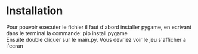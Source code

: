 # Installation  
Pour pouvoir executer le fichier il faut d'abord installer pygame, en ecrivant dans le terminal la commande: pip install pygame  
Ensuite double cliquer sur le main.py. Vous devriez voir le jeu s'afficher a l'ecran

